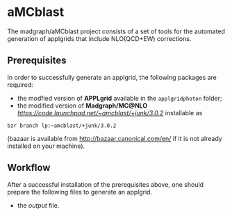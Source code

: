 # aMCblast
The madgraph/aMCblast project consists of a set of tools for the automated
generation of applgrids that include NLO(QCD+EW) corrections.

## Prerequisites
In order to successfully generate an applgrid, the following packages are
required:

* the modfied version of **APPLgrid** available in the `applgridphoton` folder;
* the modified version of **Madgraph/MC@NLO** *https://code.launchpad.net/~amcblast/+junk/3.0.2* installable as 

`bzr branch lp:~amcblast/+junk/3.0.2` 

(bazaar is available from http://bazaar.canonical.com/en/ if it is not already 
installed on your machine).

## Workflow
After a successful installation of the prerequisites above, one should prepare
the following files to generate an applgrid.

* the *output* file.